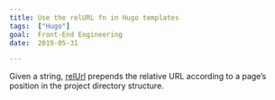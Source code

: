 ```yaml
---
title: Use the relURL fn in Hugo templates
tags:  ["Hugo"]
goal:  Front-End Engineering
date:  2019-05-31

---
```


Given a string, [relUrl][docs] prepends the relative URL according to a page’s
position in the project directory structure.

[docs]: https://gohugo.io/functions/relurl/

